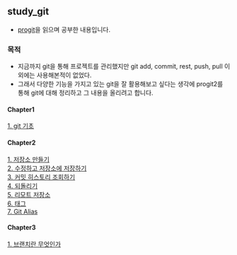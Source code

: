 ## study_git

- [progit](http://git-scm.com/book/en/v2)을 읽으며 공부한 내용입니다.

### 목적

- 지금까지 git을 통해 프로젝트를 관리했지만 git add, commit, rest, push, pull 이외에는 사용해본적이 없었다.
- 그래서 다양한 기능을 가지고 있는 git을 잘 활용해보고 싶다는 생각에 progit2를 통해 git에 대해 정리하고 그 내용을 올리려고 합니다.

#### Chapter1

[1. git 기초](./chapter1/basic_git.md)

#### Chapter2

[1. 저장소 만들기](./chapter2/make_repository.md)<br>
[2. 수정하고 저장소에 저장하기](./chapter2/modify_and_save_repo.md)<br>
[3. 커밋 히스토리 조회하기](./chapter2/viewing_the_commit_history.md)<br>
[4. 되돌리기](./chapter2/undoing_things.md)<br>
[5. 리모트 저장소](./chapter2/working_with_remote.md)<br>
[6. 태그](./chapter2/git_tag.md)<br>
[7. Git Alias](./chapter2/git_alias.md)

#### Chapter3

[1. 브랜치란 무엇인가](./chapter3/branches_in_nutshell.md)
